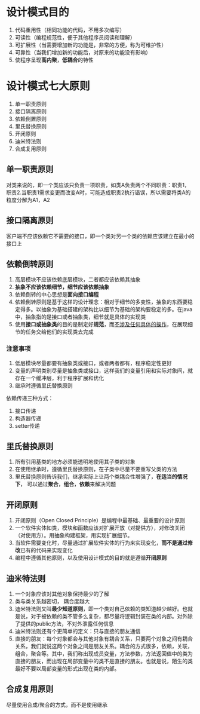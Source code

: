 # 设计模式目的

1. 代码重用性（相同功能的代码，不用多次编写）
2. 可读性（编程规范性，便于其他程序员阅读和理解）
3. 可扩展性（当需要增加新的功能是，非常的方便，称为可维护性）
4. 可靠性（当我们增加新的功能后，对原来的功能没有影响）
5. 使程序呈现**高内聚**，**低耦合**的特性

# 设计模式七大原则

1. 单一职责原则
2. 接口隔离原则
3. 依赖倒置原则
4. 里氏替换原则
5. 开闭原则
6. 迪米特法则
7. 合成复用原则

## 单一职责原则

对类来说的，即一个类应该只负责一项职责，如类A负责两个不同职责：职责1，职责2.当职责1需求变更而改变A时，可能造成职责2执行错误，所以需要将类A的粒度分解为A1，A2

## 接口隔离原则

客户端不应该依赖它不需要的接口，即一个类对另一个类的依赖应该建立在最小的接口上

## 依赖倒转原则

1. 高层模块不应该依赖底层模块，二者都应该依赖其抽象
2. **抽象不应该依赖细节，细节应该依赖抽象**
3. 依赖倒转的中心思想是**面向接口编程**
4. 依赖倒转原则是基于这样的设计理念：相对于细节的多变性，抽象的东西要稳定得多。以抽象为基础搭建的架构比以细节为基础的架构要稳定的多。在java中，抽象指的是接口或者抽象类，细节就是具体的实现类
5. 使用**接口或抽象类**的目的是制定好**规范**，而<u>不涉及任何具体的操作</u>，在展现细节的任务交给他们的实现类去完成

### 注意事项

1. 低层模块尽量都要有抽象类或接口，或者两者都有，程序稳定性更好
2. 变量的声明类别尽量是抽象类或接口，这样我们的变量引用和实际对象间，就存在一个缓冲层，利于程序扩展和优化
3. 继承时遵循里氏替换原则

依赖传递三种方式：

1. 接口传递
2. 构造器传递
3. setter传递 

## 里氏替换原则

1. 所有引用基类的地方必须能透明地使用其子类的对象
2. 在使用继承时，遵循里氏替换原则，在子类中尽量不要重写父类的方法
3. 里氏替换原则告诉我们，继承实际上让两个类耦合性增强了，**在适当的情况下**， 可以通过**聚合**，**组合**，**依赖**来解决问题

## 开闭原则

1. 开闭原则（Open Closed Principle）是编程中最基础、最重要的设计原则
2. 一个软件实体如类，模块和函数应该对扩展开放（对提供方），对修改关闭（对使用方）。用抽象构建框架，用实现扩展细节。
3. 当软件需要变化时，尽量通过扩展软件实体的行为来实现变化，**而不是通过修改**已有的代码来实现变化
4. 编程中遵循其他原则，以及使用设计模式的目的就是遵循**开闭原则**

## 迪米特法则

1. 一个对象应该对其他对象保持最少的了解
2. 类与类关系越密切， 耦合度越大
3. 迪米特法则又叫**最少知道原则**，即一个类对自己依赖的类知道越少越好。也就是说，对于被依赖的类不管多么复杂，都尽量将逻辑封装在类的内部。对外除了提供的public方法，不对外泄露任何信息
4. 迪米特法则还有个更简单的定义：只与直接的朋友通信
5. 直接的朋友：每个对象都会与其他对象有耦合关系，只要两个对象之间有耦合关系，我们就说这两个对象之间是朋友关系。耦合的方式很多，依赖，关联，组合，聚合等。其中，我们称出现成员变量，方法参数，方法返回值中的类为直接的朋友，而出现在局部变量中的类不是直接的朋友。也就是说，陌生的类最好不要以局部变量的形式出现在类的内部。

## 合成复用原则

尽量使用合成/聚合的方式，而不是使用继承